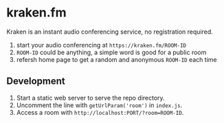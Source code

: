 # kraken.fm

Kraken is an instant audio conferencing service, no registration required.

1. start your audio conferencing at `https://kraken.fm/ROOM-ID`
2. `ROOM-ID` could be anything, a simple word is good for a public room
3. refersh home page to get a random and anonymous `ROOM-ID` each time

## Development

1. Start a static web server to serve the repo directory.
2. Uncomment the line with `getUrlParam('room')` in `index.js`.
3. Access a room with `http://localhost:PORT/?room=ROOM-ID`.

